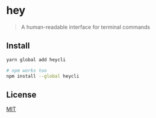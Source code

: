 # hey

> A human-readable interface for terminal commands

## Install

```bash
yarn global add heycli

# npm works too
npm install --global heycli
```

## License

[MIT](license)
